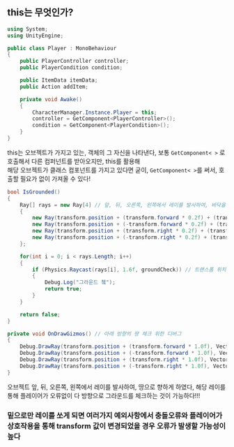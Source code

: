 ## this는 무엇인가?

```c#
using System;
using UnityEngine;

public class Player : MonoBehaviour 
{
    public PlayerController controller;
    public PlayerCondition condition;

    public ItemData itemData;
    public Action addItem;

    private void Awake()
    {
        CharacterManager.Instance.Player = this;
        controller = GetComponent<PlayerController>();
        condition = GetComponent<PlayerCondition>();
    }
}
```
this는 오브젝트가 가지고 있는, 객체의 그 자신을 나타낸다, 보통 `GetComponent< >` 로 호출해서 다른 컴퍼넌트를 받아오지만, this를 활용해  
해당 오브젝트가 클래스 컴포넌트를 가지고 있다면 굳이, `GetComponent< >`를 써서, 호출할 필요가 없이 가져올 수 있다!

```c#
bool IsGrounded()
{
    Ray[] rays = new Ray[4] // 앞, 뒤, 오른쪽, 왼쪽에서 레이를 발사하여, 바닥을 체크한다
    {
        new Ray(transform.position + (transform.forward * 0.2f) + (transform.up * 0.01f), Vector3.down),
        new Ray(transform.position + (-transform.forward * 0.2f) + (transform.up * 0.01f), Vector3.down),
        new Ray(transform.position + (transform.right * 0.2f) + (transform.up * 0.01f), Vector3.down),
        new Ray(transform.position + (-transform.right * 0.2f) + (transform.up * 0.01f), Vector3.down)
    };

    for(int i = 0; i < rays.Length; i++)
    {
        if (Physics.Raycast(rays[i], 1.6f, groundCheck)) // 트랜스폼 위치에 따른 레이값 변경
        {
            Debug.Log("그라운드 쳌");
            return true;
        }
    }

    return false;
}

private void OnDrawGizmos() // 아래 방향의 땅 체크 위한 디버그
{
    Debug.DrawRay(transform.position + (transform.forward * 1.0f), Vector3.down * 2.0f, Color.magenta);
    Debug.DrawRay(transform.position + (-transform.forward * 1.0f), Vector3.down * 2.0f, Color.magenta);
    Debug.DrawRay(transform.position + (transform.right * 1.0f), Vector3.down * 2.0f, Color.magenta);
    Debug.DrawRay(transform.position + (-transform.right * 1.0f), Vector3.down * 2.0f, Color.magenta);
}
```
오브젝트 앞, 뒤, 오른쪽, 왼쪽에서 레이를 발사하여, 땅으로 향하게 하였다, 해당 레이를통해 플레이어가 오류없이 다 방향으로 그라운드를 체크하는 것이 가능하다!!!

### 밑으로만 레이를 쏘게 되면 여러가지 예외사항에서 충돌오류와 플레이어가 상호작용을 통해 transform 값이 변경되었을 경우 오류가 발생할 가능성이 높다

